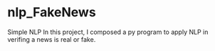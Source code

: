 # nlp_FakeNews
Simple NLP
In this project, I composed a py program to apply NLP in verifing a news is real or fake.
